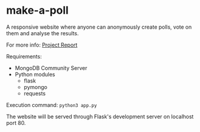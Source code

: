 # make-a-poll

A responsive website where anyone can anonymously create polls, vote on them and analyse the results.

For more info: [Project Report](../master/WT-II%20Lab%20Project%20Report.pdf)

Requirements:
- MongoDB Community Server
- Python modules
  - flask
  - pymongo
  - requests

Execution command: `python3 app.py`

The website will be served through Flask's development server on localhost port 80.
